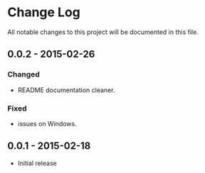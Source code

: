 # Change Log
All notable changes to this project will be documented in this file.

## 0.0.2 - 2015-02-26
### Changed
- README documentation cleaner.

### Fixed
- issues on Windows.

## 0.0.1 - 2015-02-18
- Initial release